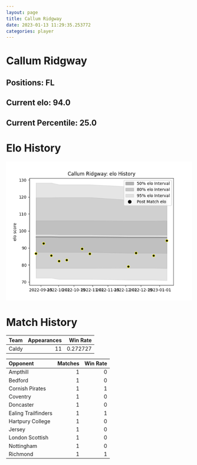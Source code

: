 ```yaml
---  
layout: page  
title: Callum Ridgway  
date: 2023-01-13 11:29:35.253772  
categories: player  
---
```

# Callum Ridgway

## Positions: FL

## Current elo: 94.0

## Current Percentile: 25.0

# Elo History


![elo history](history_CallumRidgway.png)
# Match History


| Team   |   Appearances |   Win Rate |
|:-------|--------------:|-----------:|
| Caldy  |            11 |   0.272727 |

| Opponent            |   Matches |   Win Rate |
|:--------------------|----------:|-----------:|
| Ampthill            |         1 |          0 |
| Bedford             |         1 |          0 |
| Cornish Pirates     |         1 |          1 |
| Coventry            |         1 |          0 |
| Doncaster           |         1 |          0 |
| Ealing Trailfinders |         1 |          1 |
| Hartpury College    |         1 |          0 |
| Jersey              |         1 |          0 |
| London Scottish     |         1 |          0 |
| Nottingham          |         1 |          0 |
| Richmond            |         1 |          1 |